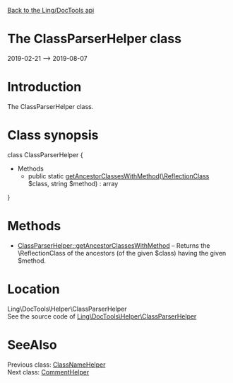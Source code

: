 [Back to the Ling/DocTools api](https://github.com/lingtalfi/DocTools/blob/master/doc/api/Ling/DocTools.md)



The ClassParserHelper class
================
2019-02-21 --> 2019-08-07






Introduction
============

The ClassParserHelper class.



Class synopsis
==============


class <span class="pl-k">ClassParserHelper</span>  {

- Methods
    - public static [getAncestorClassesWithMethod](https://github.com/lingtalfi/DocTools/blob/master/doc/api/Ling/DocTools/Helper/ClassParserHelper/getAncestorClassesWithMethod.md)([\ReflectionClass](http://php.net/manual/en/class.reflectionclass.php) $class, string $method) : array

}






Methods
==============

- [ClassParserHelper::getAncestorClassesWithMethod](https://github.com/lingtalfi/DocTools/blob/master/doc/api/Ling/DocTools/Helper/ClassParserHelper/getAncestorClassesWithMethod.md) &ndash; Returns the \ReflectionClass of the ancestors (of the given $class) having the given $method.





Location
=============
Ling\DocTools\Helper\ClassParserHelper<br>
See the source code of [Ling\DocTools\Helper\ClassParserHelper](https://github.com/lingtalfi/DocTools/blob/master/Helper/ClassParserHelper.php)



SeeAlso
==============
Previous class: [ClassNameHelper](https://github.com/lingtalfi/DocTools/blob/master/doc/api/Ling/DocTools/Helper/ClassNameHelper.md)<br>Next class: [CommentHelper](https://github.com/lingtalfi/DocTools/blob/master/doc/api/Ling/DocTools/Helper/CommentHelper.md)<br>
